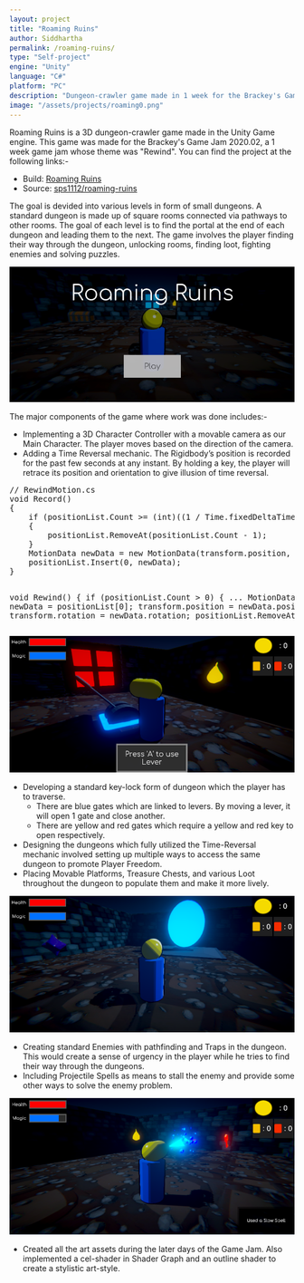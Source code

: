 ```yaml
---
layout: project
title: "Roaming Ruins"
author: Siddhartha
permalink: /roaming-ruins/
type: "Self-project"
engine: "Unity"
language: "C#"
platform: "PC"
description: "Dungeon-crawler game made in 1 week for the Brackey's Game Jam 2020.02. This was a solo project with the various components such as time reversal mechanic, dungeon design and low poly artwork being made from scratch."
image: "/assets/projects/roaming0.png"
---
```


Roaming Ruins is a 3D dungeon-crawler game made in the Unity Game engine. This game was made for the Brackey's Game Jam 2020.02, a 1 week game jam whose theme was "Rewind". You can find the project at the following links:-

- Build: <a href="https://kingcrimson1112.itch.io/roaming-ruins">Roaming Ruins</a>
- Source: <a href="https://github.com/sps1112/roaming-ruins">sps1112/roaming-ruins</a>

The goal is devided into various levels in form of small dungeons. A standard dungeon is made up of square rooms connected via pathways to other rooms. The goal of each level is to find the portal at the end of each dungeon and leading them to the next. The game involves the player finding their way through the dungeon, unlocking rooms, finding loot, fighting enemies and solving puzzles.

<img class="article-screenshot" src="/assets/projects/roaming0.png" alt=""/>

The major components of the game where work was done includes:-
- Implementing a 3D Character Controller with a movable camera as our Main Character. The player moves based on the direction of the camera.
- Adding a Time Reversal mechanic. The Rigidbody’s position is recorded for the past few seconds at any instant. By holding a key, the player will retrace its position and orientation to give illusion of time reversal.
<div class="code-container">
<pre class="code-block">
// RewindMotion.cs
void Record()
{
    if (positionList.Count >= (int)((1 / Time.fixedDeltaTime) * timeLimit))
    {
        positionList.RemoveAt(positionList.Count - 1);
    }
    MotionData newData = new MotionData(transform.position, transform.rotation);
    positionList.Insert(0, newData);
}

void Rewind()
{
    if (positionList.Count > 0)
    {
       ...
        MotionData newData = positionList[0];
        transform.position = newData.position;
        transform.rotation = newData.rotation;
        positionList.RemoveAt(0);
    }
   ...
}
</pre>
</div>

<img class="article-screenshot" src="/assets/projects/roaming1.png" alt=""/>

- Developing a standard key-lock form of dungeon which the player has to traverse.
  - There are blue gates which are linked to levers. By moving a lever, it will open 1 gate and close another.
  - There are yellow and red gates which require a yellow and red key to open respectively.
- Designing the dungeons which fully utilized the Time-Reversal mechanic involved setting up multiple ways to access the same dungeon to promote Player Freedom.
- Placing Movable Platforms, Treasure Chests, and various Loot throughout the dungeon to populate them and make it more lively.

<img class="article-screenshot" src="/assets/projects/roaming3.png" alt=""/>

- Creating standard Enemies with pathfinding and Traps in the dungeon. This would create a sense of urgency in the player while he tries to find their way through the dungeons.
- Including Projectile Spells as means to stall the enemy and provide some other ways to solve the enemy problem.

<img class="article-screenshot" src="/assets/projects/roaming2.png" alt=""/>

- Created all the art assets during the later days of the Game Jam. Also implemented a cel-shader in Shader Graph and an outline shader to create a stylistic art-style.
